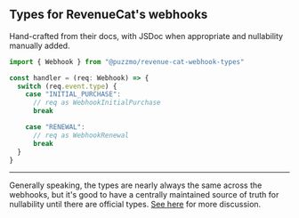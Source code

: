 ## Types for RevenueCat's webhooks

Hand-crafted from their docs, with JSDoc when appropriate and nullability manually added.

```ts
import { Webhook } from "@puzzmo/revenue-cat-webhook-types"

const handler = (req: Webhook) => {
  switch (req.event.type) {
    case "INITIAL_PURCHASE":
      // req as WebhookInitialPurchase
      break

    case "RENEWAL":
      // req as WebhookRenewal
      break
  }
}
```

---

Generally speaking, the types are nearly always the same across the webhooks, but it's good to have a centrally maintained source of truth for nullability until there are official types. [See here](https://community.revenuecat.com/sdks-51/type-definitions-for-webhook-events-4076) for more discussion.

